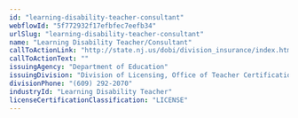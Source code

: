 ```yaml
---
id: "learning-disability-teacher-consultant"
webflowId: "5f772932f17efbfec7eefb34"
urlSlug: "learning-disability-teacher-consultant"
name: "Learning Disability Teacher/Consultant"
callToActionLink: "http://state.nj.us/dobi/division_insurance/index.htm"
callToActionText: ""
issuingAgency: "Department of Education"
issuingDivision: "Division of Licensing, Office of Teacher Certification and Academic Credentials"
divisionPhone: "(609) 292-2070"
industryId: "Learning Disability Teacher"
licenseCertificationClassification: "LICENSE"
---
```

